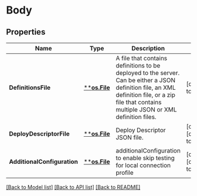 # Body

## Properties
Name | Type | Description | Notes
------------ | ------------- | ------------- | -------------
**DefinitionsFile** | [****os.File**](*os.File.md) | A file that contains definitions to be deployed to the server. Can be either a JSON definition file, an XML definition file, or a zip file that contains multiple JSON or XML definition files. | [default to null]
**DeployDescriptorFile** | [****os.File**](*os.File.md) | Deploy Descriptor JSON file. | [optional] [default to null]
**AdditionalConfiguration** | [****os.File**](*os.File.md) | additionalConfiguration to enable skip testing for local connection profile | [optional] [default to null]

[[Back to Model list]](../README.md#documentation-for-models) [[Back to API list]](../README.md#documentation-for-api-endpoints) [[Back to README]](../README.md)

